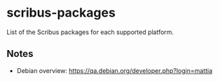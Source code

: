 # scribus-packages

List of the Scribus packages for each supported platform.

## Notes

- Debian overview: https://qa.debian.org/developer.php?login=mattia
